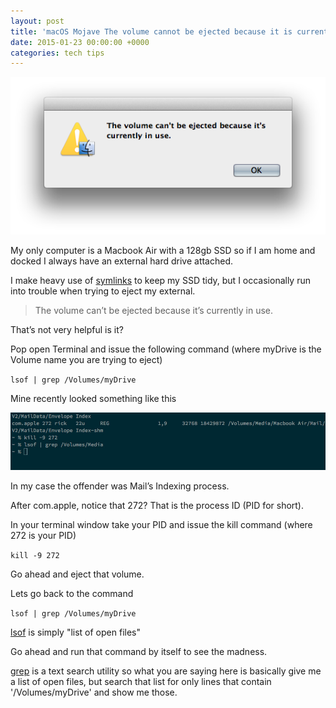 ```yaml
---
layout: post
title: 'macOS Mojave The volume cannot be ejected because it is currently in use.'
date: 2015-01-23 00:00:00 +0000
categories: tech tips
---
```


![The volume cannot be ejected because it is currently in use](/assets/the_volume_cant_be_ejected_because_it_is_currently_in_use.png 'The volume cannot be ejected because it is currently in use')

My only computer is a Macbook Air with a 128gb SSD so if I am home and docked I always have an external hard drive attached.

I make heavy use of [symlinks](https://gigaom.com/2011/04/27/how-to-create-and-use-symlinks-on-a-mac/) to keep my SSD tidy, but I occasionally run into trouble when trying to eject my external.

> The volume can’t be ejected because it’s currently in use.

That’s not very helpful is it?

Pop open Terminal and issue the following command (where myDrive is the Volume name you are trying to eject)

`lsof | grep /Volumes/myDrive`

Mine recently looked something like this

![List of open files](/assets/lsof_command.jpg 'List of open files')

In my case the offender was Mail’s Indexing process.

After com.apple, notice that 272? That is the process ID (PID for short).

In your terminal window take your PID and issue the kill command (where 272 is your PID)

`kill -9 272`

Go ahead and eject that volume.

Lets go back to the command

`lsof | grep /Volumes/myDrive`

[lsof](https://en.wikipedia.org/wiki/Lsof) is simply "list of open files"

Go ahead and run that command by itself to see the madness.

[grep](https://en.wikipedia.org/wiki/Grep) is a text search utility so what you are saying here is basically give me a list of open files, but search that list for only lines that contain '/Volumes/myDrive' and show me those.
